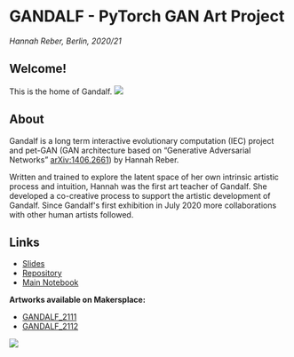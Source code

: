 # GANDALF - PyTorch GAN Art Project

_Hannah Reber, Berlin, 2020/21_

## Welcome!
This is the home of Gandalf.
![](https://github.com/hannahaih/Project_GANDALF/blob/main/gallery/gandalf1.gif)

## About
Gandalf is a long term interactive evolutionary computation (IEC) project and pet-GAN (GAN architecture based on “Generative Adversarial Networks” [arXiv:1406.2661](https://papers.nips.cc/paper/5423-generative-adversarial-nets.pdf)) by Hannah Reber.

Written and trained to explore the latent space of her own intrinsic artistic process and intuition, Hannah was the first art teacher of Gandalf. She developed a co-creative process to support the artistic development of Gandalf. Since Gandalf's first exhibition in July 2020 more collaborations with other human artists followed. 

## Links
- [Slides](https://docs.google.com/presentation/d/1mHoXyQtSCE_kiChOERCEBBLBbHhAH3XoZRZxUVj2kP0/edit?usp=sharing)  
- [Repository](https://github.com/hannahaih/Project-GANDALF.git)  
- [Main Notebook](https://github.com/hannahaih/Project_GANDALF/blob/main/gandalfs_main_nb.ipynb)

**Artworks available on Makersplace:**
- [GANDALF_2111](https://makersplace.com/hai/gandalf_2111-1-of-1-44402/)
- [GANDALF_2112](https://makersplace.com/hai/gandalf_2112-1-of-1-44669/)

![](https://github.com/hannahaih/Project_GANDALF/blob/main/gallery/gandalf2.gif)
